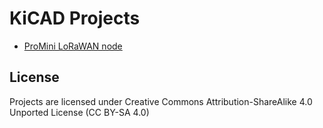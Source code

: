 # KiCAD Projects
* [ProMini LoRaWAN node](ProMini-LoRAWAN-node/)

## License
Projects are licensed under Creative Commons Attribution-ShareAlike 4.0 Unported License (CC BY-SA 4.0)
